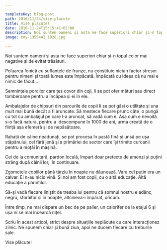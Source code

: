 ```yaml
---

templateKey: blog-post
path: 2016/11/24/vise-placute
title: Vise placute!
date: 2016-11-24T15:15:41+02:00
description: Noi suntem oameni și asta ne face superiori chiar și-n topul celor mai negative și de evitat trăsături.Poluarea fonică cu suflantele de frunze, nu constituie niciun factor stresor pentru n
image: toy-1355442_1920.jpg

---
```


Noi suntem oameni și asta ne face superiori chiar și-n topul celor mai negative și de evitat trăsături.


Poluarea fonică cu suflantele de frunze, nu constituie niciun factor stresor pentru nimeni și toată lumea este împăcată. Împăcată cu ideea că nu mai e nimic de făcut...


Semnințele porcilor care țes covor din coji, li se pot ofer mături sau direct tomberoane pentru a încăpea și ei în ele.


Ambalajelor de chipsuri din parcurile de copii li se pot găsi o utilitate și una mult mai bună decât a fi aruncate. Să mestece fiecare prunc câte  o pungă cu tot cu ambalajul pe care l-a aruncat, să vadă cum e. Așa cum e nevoită s-o facă natura, pentru a  descompune în 1000 de ani, urma creată de o ființă așa efemeră și de nepăsătoare.


Rahații de câine neadunați, se pot procesa în pastă fină și unsă pe ușa stăpânului, cel fără jenă și a primăriei de sector care își trimite curcanii pentru a moțăi în mașină.

 Cei de la comunitară, pardon locală, împart doar pretexte de amenzi și puțini strâng după câinii lor,  în continuare.

Zgomotele copiilor până târziu în noapte nu dăunează. Vara cel puțin era un calvar. Ei n-au nicio vină. Și noi am fost copii, cu o altă educație. Altă educație a părinților.

Să-și vadă fiecare liniștit de treaba lui pentru că somnul nostru e adânc, negru, sforăitor și în noapte, altcineva-i împărat, oricum.

Între timp, ne mai dispare un bec de pe palier, un calorifer de la etajul 6 și ușa ni se mai încearcă nițel. 

Scriu în acest articol, strict despre situațiile neplăcute cu care interacționez zilnic. Ne spunem chiar și bună ziua, apoi ne ducem fiecare cu treburile sale.


Vise plăcute!


